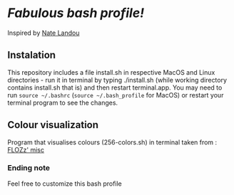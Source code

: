 # *Fabulous bash profile!*

Inspired by [Nate Landou](https://natelandau.com/my-mac-osx-bash_profile/)

## Instalation
This repository includes a file install.sh in respective MacOS and Linux directories - run it in terminal by typing ./install.sh (while working directory contains install.sh that is)
and then restart terminal.app.
You may need to run `source ~/.bashrc` (`source ~/.bash_profile` for MacOS) or restart your terminal program to see the changes.


## Colour visualization
Program that visualises colours (256-colors.sh) in terminal taken from : [FLOZz' misc](https://misc.flogisoft.com/bash/tip_colors_and_formatting)


### Ending note
Feel free to customize this bash profile

